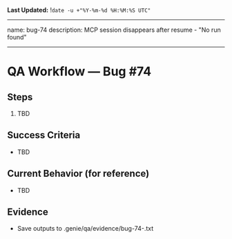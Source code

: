 **Last Updated:** !`date -u +"%Y-%m-%d %H:%M:%S UTC"`

---
name: bug-74
description: MCP session disappears after resume - "No run found"

---

# QA Workflow — Bug #74

## Steps
1. TBD

## Success Criteria
- TBD

## Current Behavior (for reference)
- TBD

## Evidence
- Save outputs to .genie/qa/evidence/bug-74-<timestamp>.txt
